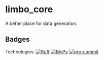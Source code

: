 # limbo_core

A better place for data generation.

<!-- TODO: add more details -->

## Badges

Technologies:
[![Ruff](https://img.shields.io/endpoint?url=https://raw.githubusercontent.com/astral-sh/ruff/main/assets/badge/v2.json)](https://github.com/astral-sh/ruff)
[![MyPy](http://www.mypy-lang.org/static/mypy_badge.svg)](http://mypy-lang.org/)
[![pre-commit](https://img.shields.io/badge/pre--commit-enabled-brightgreen?logo=pre-commit&logoColor=white)](https://github.com/pre-commit/pre-commit)

<!-- TODO(Vlad): Add CI/CD badge from GitHub CI
     and uncomment all other when ready -->
<!-- [![codecov](https://codecov.io/github/QuarterClock/limbo_core/graph/badge.svg?token=2GPPOKVOLW)](https://codecov.io/github/QuarterClock/limbo_core) -->

<!-- [![PyPI - Version](https://img.shields.io/pypi/v/limbo_core.svg)](https://pypi.org/project/limbo_core/) -->
<!-- [![PyPI - Python Version](https://img.shields.io/pypi/pyversions/limbo_core.svg)](https://pypi.org/project/limbo_core/) -->
<!-- [![PyPI - License](https://img.shields.io/pypi/l/limbo_core.svg)](https://github.com/QuarterClock/limbo_core/blob/main/LICENSE) -->
<!-- [![PyPI Monthly Downloads](https://static.pepy.tech/personalized-badge/limbo_core?period=monthly&units=INTERNATIONAL_SYSTEM&left_color=BLACK&right_color=YELLOW&left_text=Monthly)](https://pepy.tech/projects/limbo_core) -->
<!-- [![PyPI Total Downloads](https://static.pepy.tech/personalized-badge/limbo_core?period=total&units=INTERNATIONAL_SYSTEM&left_color=BLACK&right_color=GREEN&left_text=Total)](https://pepy.tech/projects/limbo_core) -->

<!-- TODO(Vlad): Add slack badge -->
